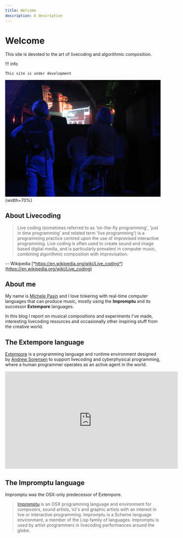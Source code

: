 ```yaml
---
title: Welcome
description: A description
---
```


# Welcome

This site is devoted to the art of livecoding and algorithmic composition. 

!!! info

    This site is under development



![image](img/shunt-2009.png){width=70%}




## About Livecoding

> Live coding (sometimes referred to as 'on-the-fly programming', 'just in time programming' and related term 'live programming') is a programming practice centred upon the use of improvised interactive programming. Live coding is often used to create sound and image based digital media, and is particularly prevalent in computer music, combining algorithmic composition with improvisation.

-- Wikipedia [*https://en.wikipedia.org/wiki/Live_coding*](https://en.wikipedia.org/wiki/Live_coding)

## About me

My name is [Michele Pasin](https://www.michelepasin.org) and I love tinkering with real-time computer languages that can produce music, mostly using the **Impromptu** and its successor **Extempore** languages. 

In this blog I report on musical compositions and experiments I've made, interesting livecoding resources and occasionally other inspiring stuff from the creative world. 

## The Extempore language

[Extempore](https://extemporelang.github.io/) is a programming language and runtime environment designed by [Andrew Sorensen](https://twitter.com/digego?lang=en) to support livecoding and cyberphysical programming, where a human programmer operates as an active agent in the world.

<iframe width="560" height="315" src="https://www.youtube.com/embed/yY1FSsUV-8c?controls=0" title="YouTube video player" frameborder="0" allow="accelerometer; autoplay; clipboard-write; encrypted-media; gyroscope; picture-in-picture" allowfullscreen></iframe>


## The Impromptu language

Impromptu was the OSX-only predecessor of Extempore. 

> [Impromptu](http://impromptu.moso.com.au/) is an OSX programming language and environment for composers, sound artists, VJ's and graphic artists with an interest in live or interactive programming. Impromptu is a Scheme language environment, a member of the Lisp family of languages. Impromptu is used by artist-programmers in livecoding performances around the globe.

